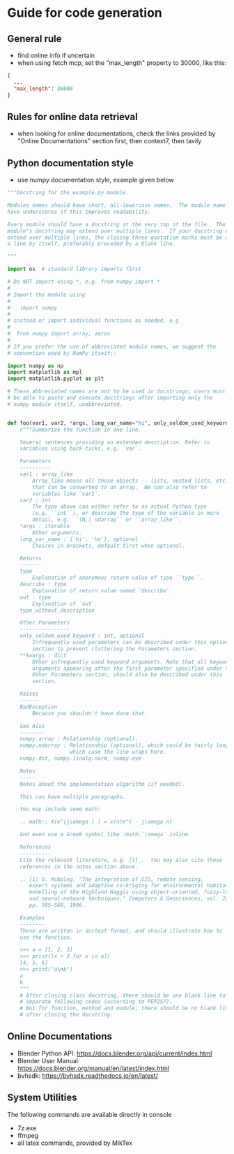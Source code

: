 # Guide for code generation

## General rule
- find online info if uncertain
- when using fetch mcp, set the "max_length" property to 30000, like this:
```json
{
  ...
  "max_length": 30000
}
```

## Rules for online data retrieval
- when looking for online documentations, check the links provided by "Online Documentations" section first, then context7, then tavily

## Python documentation style
- use numpy documentation style, example given below

```python
"""Docstring for the example.py module.

Modules names should have short, all-lowercase names.  The module name may
have underscores if this improves readability.

Every module should have a docstring at the very top of the file.  The
module's docstring may extend over multiple lines.  If your docstring does
extend over multiple lines, the closing three quotation marks must be on
a line by itself, preferably preceded by a blank line.

"""

import os  # standard library imports first

# Do NOT import using *, e.g. from numpy import *
#
# Import the module using
#
#   import numpy
#
# instead or import individual functions as needed, e.g
#
#  from numpy import array, zeros
#
# If you prefer the use of abbreviated module names, we suggest the
# convention used by NumPy itself::

import numpy as np
import matplotlib as mpl
import matplotlib.pyplot as plt

# These abbreviated names are not to be used in docstrings; users must
# be able to paste and execute docstrings after importing only the
# numpy module itself, unabbreviated.


def foo(var1, var2, *args, long_var_name="hi", only_seldom_used_keyword=0, **kwargs):
    r"""Summarize the function in one line.

    Several sentences providing an extended description. Refer to
    variables using back-ticks, e.g. `var`.

    Parameters
    ----------
    var1 : array_like
        Array_like means all those objects -- lists, nested lists, etc. --
        that can be converted to an array.  We can also refer to
        variables like `var1`.
    var2 : int
        The type above can either refer to an actual Python type
        (e.g. ``int``), or describe the type of the variable in more
        detail, e.g. ``(N,) ndarray`` or ``array_like``.
    *args : iterable
        Other arguments.
    long_var_name : {'hi', 'ho'}, optional
        Choices in brackets, default first when optional.

    Returns
    -------
    type
        Explanation of anonymous return value of type ``type``.
    describe : type
        Explanation of return value named `describe`.
    out : type
        Explanation of `out`.
    type_without_description

    Other Parameters
    ----------------
    only_seldom_used_keyword : int, optional
        Infrequently used parameters can be described under this optional
        section to prevent cluttering the Parameters section.
    **kwargs : dict
        Other infrequently used keyword arguments. Note that all keyword
        arguments appearing after the first parameter specified under the
        Other Parameters section, should also be described under this
        section.

    Raises
    ------
    BadException
        Because you shouldn't have done that.

    See Also
    --------
    numpy.array : Relationship (optional).
    numpy.ndarray : Relationship (optional), which could be fairly long, in
                    which case the line wraps here.
    numpy.dot, numpy.linalg.norm, numpy.eye

    Notes
    -----
    Notes about the implementation algorithm (if needed).

    This can have multiple paragraphs.

    You may include some math:

    .. math:: X(e^{j\omega } ) = x(n)e^{ - j\omega n}

    And even use a Greek symbol like :math:`\omega` inline.

    References
    ----------
    Cite the relevant literature, e.g. [1]_.  You may also cite these
    references in the notes section above.

    .. [1] O. McNoleg, "The integration of GIS, remote sensing,
       expert systems and adaptive co-kriging for environmental habitat
       modelling of the Highland Haggis using object-oriented, fuzzy-logic
       and neural-network techniques," Computers & Geosciences, vol. 22,
       pp. 585-588, 1996.

    Examples
    --------
    These are written in doctest format, and should illustrate how to
    use the function.

    >>> a = [1, 2, 3]
    >>> print([x + 3 for x in a])
    [4, 5, 6]
    >>> print("a\nb")
    a
    b
    """
    # After closing class docstring, there should be one blank line to
    # separate following codes (according to PEP257).
    # But for function, method and module, there should be no blank lines
    # after closing the docstring.
```

## Online Documentations
- Blender Python API: https://docs.blender.org/api/current/index.html
- Blender User Manual: https://docs.blender.org/manual/en/latest/index.html
- bvhsdk: https://bvhsdk.readthedocs.io/en/latest/

## System Utilities
The following commands are available directly in console
- 7z.exe
- ffmpeg
- all latex commands, provided by MikTex

